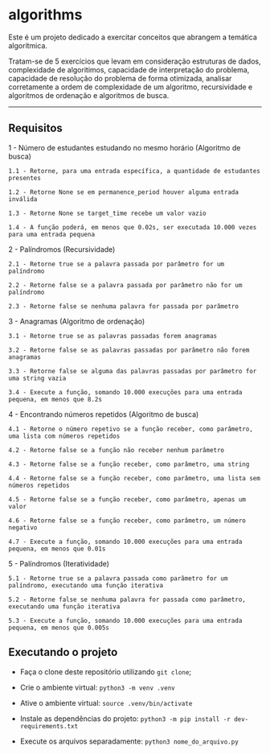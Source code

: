 # algorithms

Este é um projeto dedicado a exercitar conceitos que abrangem a temática algorítmica.

Tratam-se de 5 exercícios que levam em consideração estruturas de dados, complexidade de algoritimos, capacidade de interpretação do problema, capacidade de resolução do problema de forma otimizada, analisar corretamente a ordem de complexidade de um algoritmo, recursividade e algoritmos de ordenação e algoritmos de busca.

____________

## Requisitos

1 - Número de estudantes estudando no mesmo horário (Algoritmo de busca)

    1.1 - Retorne, para uma entrada específica, a quantidade de estudantes presentes
  
    1.2 - Retorne None se em permanence_period houver alguma entrada inválida
  
    1.3 - Retorne None se target_time recebe um valor vazio
  
    1.4 - A função poderá, em menos que 0.02s, ser executada 10.000 vezes para uma entrada pequena
  
  
2 - Palíndromos (Recursividade)

    2.1 - Retorne true se a palavra passada por parâmetro for um palíndromo
  
    2.2 - Retorne false se a palavra passada por parâmetro não for um palíndromo
  
    2.3 - Retorne false se nenhuma palavra for passada por parâmetro
  
  
3 - Anagramas (Algoritmo de ordenação)

    3.1 - Retorne true se as palavras passadas forem anagramas
  
    3.2 - Retorne false se as palavras passadas por parâmetro não forem anagramas
  
    3.3 - Retorne false se alguma das palavras passadas por parâmetro for uma string vazia
  
    3.4 - Execute a função, somando 10.000 execuções para uma entrada pequena, em menos que 8.2s
  

4 - Encontrando números repetidos (Algoritmo de busca)

    4.1 - Retorne o número repetivo se a função receber, como parâmetro, uma lista com números repetidos
  
    4.2 - Retorne false se a função não receber nenhum parâmetro
  
    4.3 - Retorne false se a função receber, como parâmetro, uma string
  
    4.4 - Retorne false se a função receber, como parâmetro, uma lista sem números repetidos
  
    4.5 - Retorne false se a função receber, como parâmetro, apenas um valor
  
    4.6 - Retorne false se a função receber, como parâmetro, um número negativo
  
    4.7 - Execute a função, somando 10.000 execuções para uma entrada pequena, em menos que 0.01s
  

5 - Palíndromos (Iteratividade)

    5.1 - Retorne true se a palavra passada como parâmetro for um palíndromo, executando uma função iterativa
  
    5.2 - Retorne false se nenhuma palavra for passada como parâmetro, executando uma função iterativa
  
    5.3 - Execute a função, somando 10.000 execuções para uma entrada pequena, em menos que 0.005s
    
    
## Executando o projeto

- Faça o clone deste repositório utilizando `git clone`;

- Crie o ambiente virtual: `python3 -m venv .venv`
    
- Ative o ambiente virtual: `source .venv/bin/activate`
    
- Instale as dependências do projeto: `python3 -m pip install -r dev-requirements.txt`

- Execute os arquivos separadamente: `python3 nome_do_arquivo.py`



